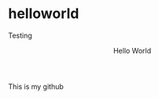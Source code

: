 # helloworld
Testing
<!doctype html>
<html>
  <head>
    <title>mfsonfu</title>
  </head>
  <body>
    <header> Hello World </header>
    <p>This is my github</p>
  </body>
  
 
 
 </html>
